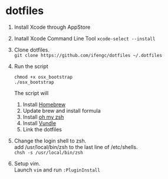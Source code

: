 # dotfiles

1. Install Xcode through AppStore

2. Inatall Xcode Command Line Tool `xcode-select --install`

3. Clone dotfiles.  
`git clone https://github.com/ifengc/dotfiles ~/.dotfiles`

4. Run the script

	```
	chmod +x osx_bootstrap
	./osx_bootstrap
	```
	The script will 
    1. Install [Homebrew](http://brew.sh/index_zh-tw.html)
    2. Update brew and install formula
    3. Install [oh my zsh](http://ohmyz.sh/)
    4. Install [Vundle](https://github.com/VundleVim/Vundle.vim)
    5. Link the dotfiles

5. Change the login shell to zsh.  
add /usr/local/bin/zsh to the last line of /etc/shells.  
`chsh -s /usr/local/bin/zsh`

5. Setup vim.  
Launch `vim` and run `:PluginInstall`
